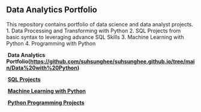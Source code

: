 ﻿## **Data Analytics Portfolio**
<p>This repository contains portfolio of data science and data analyst projects.
   1. Data Processing and Transforming with Python
   2. SQL Projects from basic syntax to leveraging advance SQL Skills
   3. Machine Learning with Python
   4. Programming with Python 
  
<br>


﻿ **Data Analytics Portfolio(https://github.com/suhsunghee/suhsunghee.github.io/tree/main/Data%20with%20Python)** <br>

﻿ **[SQL Projects](https://github.com/suhsunghee/suhsunghee.github.io/tree/main/Data%20with%20SQL)** </p>

﻿ **[Machine Learning with Python](https://github.com/suhsunghee/suhsunghee.github.io/tree/main/Machine_Learning/Linear%20Regression)** <br>

﻿ **[Python Programming Projects](https://github.com/suhsunghee/suhsunghee.github.io/tree/main/Python%20Programming)** <br>
